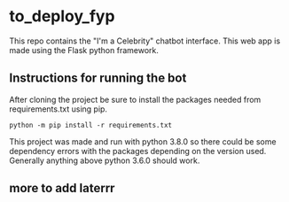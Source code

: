 # to_deploy_fyp
This repo contains the "I'm a Celebrity" chatbot interface. This web app is made using the Flask python framework.
## Instructions for running the bot
After cloning the project be sure to install the packages needed from requirements.txt using pip.
```
python -m pip install -r requirements.txt
```
This project was made and run with python 3.8.0 so there could be some dependency errors with the packages depending on the version used. Generally anything above python 3.6.0 should work.
## more to add laterrr
